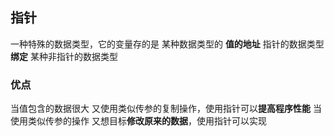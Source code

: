 ##  指针
一种特殊的数据类型，它的变量存的是 某种数据类型的 **值的地址**
指针的数据类型**绑定** 某种非指针的数据类型


###   优点
当值包含的数据很大 又使用类似传参的复制操作，使用指针可以**提高程序性能**
当使用类似传参的操作 又想目标**修改原来的数据**，使用指针可以实现

